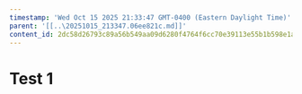 ```yaml
---
timestamp: 'Wed Oct 15 2025 21:33:47 GMT-0400 (Eastern Daylight Time)'
parent: '[[..\20251015_213347.06ee821c.md]]'
content_id: 2dc58d26793c89a56b549aa09d6280f4764f6cc70e39113e55b1b598e1a35670
---
```


# Test 1
